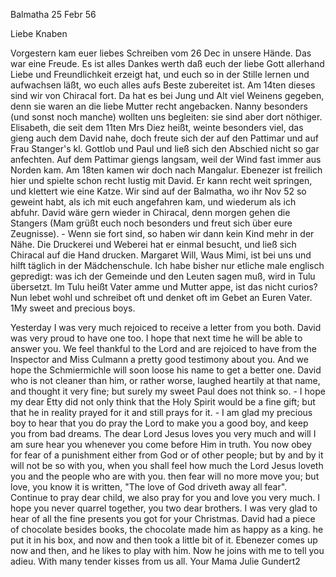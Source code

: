  Balmatha 25 Febr 56

Liebe Knaben

Vorgestern kam euer liebes Schreiben vom 26 Dec in unsere Hände. Das war eine Freude. Es ist alles Dankes werth daß euch der liebe Gott allerhand Liebe und Freundlichkeit erzeigt hat, und euch so in der Stille lernen und aufwachsen läßt, wo euch alles aufs Beste zubereitet ist. Am 14ten dieses sind wir von Chiracal fort. Da hat es bei Jung und Alt viel Weinens gegeben, denn sie waren an die liebe Mutter recht angebacken. Nanny besonders (und sonst noch manche) wollten uns begleiten: sie sind aber dort nöthiger. Elisabeth, die seit dem 11ten Mrs Diez heißt, weinte besonders viel, das gieng auch dem David nahe, doch freute sich der auf den Pattimar und auf Frau Stanger's kl. Gottlob und Paul und ließ sich den Abschied nicht so gar anfechten. Auf dem Pattimar giengs langsam, weil der Wind fast immer aus Norden kam. Am 18ten kamen wir doch nach Mangalur. Ebenezer ist freilich hier und spielte schon recht lustig mit David. Er kann recht weit springen, und klettert wie eine Katze. Wir sind auf der Balmatha, wo ihr Nov 52 so geweint habt, als ich mit euch angefahren kam, und wiederum als ich abfuhr. David wäre gern wieder in Chiracal, denn morgen gehen die Stangers (Mam grüßt euch noch besonders und freut sich über eure Zeugnisse). - Wenn sie fort sind, so haben wir dann kein Kind mehr in der Nähe. Die Druckerei und Weberei hat er einmal besucht, und ließ sich Chiracal auf die Hand drucken. Margaret Will, Waus Mimi, ist bei uns und hilft täglich in der Mädchenschule. Ich habe bisher nur etliche male englisch gepredigt: was ich der Gemeinde und den Leuten sagen muß, wird in Tulu übersetzt. Im Tulu heißt Vater amme und Mutter appe, ist das nicht curios? Nun lebet wohl und schreibet oft und denket oft im Gebet an
 Euren Vater.
1My sweet and precious boys.

Yesterday I was very much rejoiced to receive a letter from you both. David was very proud to have one too. I hope that next time he will be able to answer you. We feel thankful to the Lord and are rejoiced to have from the Inspector and Miss Culmann a pretty good testimony about you. And we hope the Schmiermichle will soon loose his name to get a better one. David who is not cleaner than him, or rather worse, laughed heartily at that name, and thought it very fine; but surely my sweet Paul does not think so. - I hope my dear Etty did not only think that the Holy Spirit would be a fine gift; but that he in reality prayed for it and still prays for it. - I am glad my precious boy to hear that you do pray the Lord to make you a good boy, and keep you from bad dreams. The dear Lord Jesus loves you very much and will I am sure hear you whenever you come before Him in truth. You now obey for fear of a punishment either from God or of other people; but by and by it will not be so with you, when you shall feel how much the Lord Jesus loveth you and the people who are with you. then fear will no more move you; but love, you know it is written, "The love of God driveth away all fear". Continue to pray dear child, we also pray for you and love you very much. I hope you never quarrel together, you two dear brothers. I was very glad to hear of all the fine presents you got for your Christmas. David had a piece of chocolate besides books, the chocolate made him as happy as a king. he put it in his box, and now and then took a little bit of it. Ebenezer comes up now and then, and he likes to play with him. Now he joins with me to tell you adieu. With many tender kisses from us all.  Your Mama
 Julie Gundert2

